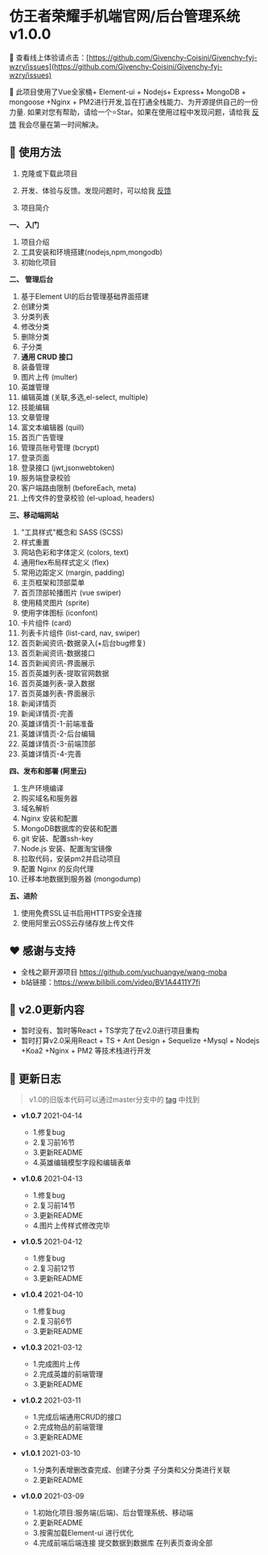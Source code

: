 # 仿王者荣耀手机端官网/后台管理系统 v1.0.0

🎉 查看线上体验请点击：[https://github.com/Givenchy-Coisini/Givenchy-fyj-wzry/issues](https://github.com/Givenchy-Coisini/Givenchy-fyj-wzry/issues) 

🌠 此项目使用了Vue全家桶+ Element-ui + Nodejs+ Express+ MongoDB + mongoose +Nginx + PM2进行开发,旨在打通全栈能力、为开源提供自己的一份力量. 如果对您有帮助，请给一个⭐️Star。如果在使用过程中发现问题，请给我 [反馈](https://github.com/Givenchy-Coisini/Givenchy-fyj-wzry/issues) 我会尽量在第一时间解决。

## 🔌 使用方法

1. 克隆或下载此项目

2. 开发、体验与反馈。发现问题时，可以给我 [反馈](https://github.com/Givenchy-Coisini/Givenchy-fyj-wzry/issues)

3. 项目简介

**一、 入门**

1. 项目介绍
2. 工具安装和环境搭建(nodejs,npm,mongodb)
3. 初始化项目

**二、 管理后台**

1. 基于Element UI的后台管理基础界面搭建
2. 创建分类
3. 分类列表
4. 修改分类
5. 删除分类
6. 子分类
7. **通用 CRUD 接口**
8. 装备管理
9. 图片上传 (multer)
10. 英雄管理
11. 编辑英雄 (关联,多选,el-select, multiple)
12. 技能编辑
13. 文章管理
14. 富文本编辑器 (quill)
15. 首页广告管理
16. 管理员账号管理 (bcrypt)
17. 登录页面
18. 登录接口 (jwt,jsonwebtoken)
19. 服务端登录校验
20. 客户端路由限制 (beforeEach, meta)
21. 上传文件的登录校验 (el-upload, headers)

**三、移动端网站**

1. "工具样式"概念和 SASS (SCSS)
2. 样式重置
3. 网站色彩和字体定义 (colors, text)
4. 通用flex布局样式定义 (flex)
5. 常用边距定义 (margin, padding)
6. 主页框架和顶部菜单
7. 首页顶部轮播图片 (vue swiper)
8. 使用精灵图片 (sprite)
9. 使用字体图标 (iconfont)
10. 卡片组件 (card)
11. 列表卡片组件 (list-card, nav, swiper)
12. 首页新闻资讯-数据录入(+后台bug修复)
13. 首页新闻资讯-数据接口
14. 首页新闻资讯-界面展示
15. 首页英雄列表-提取官网数据
16. 首页英雄列表-录入数据
17. 首页英雄列表-界面展示
18. 新闻详情页
19. 新闻详情页-完善
20. 英雄详情页-1-前端准备
21. 英雄详情页-2-后台编辑
22. 英雄详情页-3-前端顶部
23. 英雄详情页-4-完善

**四、发布和部署 (阿里云)**

1. 生产环境编译
2. 购买域名和服务器
3. 域名解析
4. Nginx 安装和配置
5. MongoDB数据库的安装和配置
6. git 安装、配置ssh-key
7. Node.js 安装、配置淘宝镜像
8. 拉取代码，安装pm2并启动项目
9. 配置 Nginx 的反向代理
10. 迁移本地数据到服务器 (mongodump)

**五、进阶**

1. 使用免费SSL证书启用HTTPS安全连接
2. 使用阿里云OSS云存储存放上传文件
## ❤️ 感谢与支持
- 全栈之巅开源项目 https://github.com/yuchuangye/wang-moba
- b站链接：https://www.bilibili.com/video/BV1A4411Y7fi

## 🚀 v2.0更新内容

- 暂时没有、暂时等React + TS学完了在v2.0进行项目重构
- 暂时打算v2.0采用React + TS + Ant Design + Sequelize +Mysql + Nodejs +Koa2 +Nginx + PM2 等技术栈进行开发

## 📅 更新日志

> v1.0的旧版本代码可以通过master分支中的 [tag]() 中找到
- **v1.0.7** 2021-04-14
    + 1.修复bug
    + 2.复习前16节
    + 3.更新README
    + 4.英雄编辑模型字段和编辑表单


- **v1.0.6** 2021-04-13
    + 1.修复bug
    + 2.复习前14节
    + 3.更新README
    + 4.图片上传样式修改完毕


- **v1.0.5** 2021-04-12
    + 1.修复bug
    + 2.复习前12节
    + 3.更新README


- **v1.0.4** 2021-04-10
    + 1.修复bug
    + 2.复习前6节
    + 3.更新README


- **v1.0.3** 2021-03-12
    + 1.完成图片上传
    + 2.完成英雄的前端管理
    + 3.更新README


- **v1.0.2** 2021-03-11
    + 1.完成后端通用CRUD的接口
    + 2.完成物品的前端管理
    + 3.更新README

- **v1.0.1** 2021-03-10
    + 1.分类列表增删改查完成、创建子分类 子分类和父分类进行关联
    + 2.更新README

- **v1.0.0** 2021-03-09
    + 1.初始化项目:服务端(后端)、后台管理系统、移动端
    + 2.更新README
    + 3.按需加载Element-ui 进行优化
    + 4.完成前端后端连接 提交数据到数据库 在列表页查询全部
